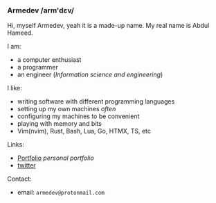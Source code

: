 ### Armedev \/arm'dɛv/

Hi, myself Armedev, yeah it is a made-up name.
My real name is Abdul Hameed.

I am:

- a computer enthusiast
- a programmer
- an engineer (_Information science and engineering_)

I like:

- writing software with different programming languages
- setting up my own machines _often_
- configuring my machines to be convenient
- playing with memory and bits
- Vim(nvim), Rust, Bash, Lua, Go, HTMX, TS, etc

Links:

- [Portfolio](https://armedev.netlify.app/) _personal portfolio_
- [twitter](https://twitter.com/armedev)

Contact:

- email: `armedev@protonmail.com`
